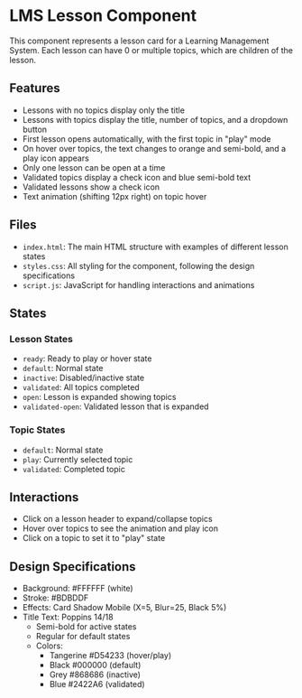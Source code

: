 # LMS Lesson Component

This component represents a lesson card for a Learning Management System. Each lesson can have 0 or multiple topics, which are children of the lesson.

## Features

- Lessons with no topics display only the title
- Lessons with topics display the title, number of topics, and a dropdown button
- First lesson opens automatically, with the first topic in "play" mode
- On hover over topics, the text changes to orange and semi-bold, and a play icon appears
- Only one lesson can be open at a time
- Validated topics display a check icon and blue semi-bold text
- Validated lessons show a check icon
- Text animation (shifting 12px right) on topic hover

## Files

- `index.html`: The main HTML structure with examples of different lesson states
- `styles.css`: All styling for the component, following the design specifications
- `script.js`: JavaScript for handling interactions and animations

## States

### Lesson States
- `ready`: Ready to play or hover state
- `default`: Normal state
- `inactive`: Disabled/inactive state
- `validated`: All topics completed
- `open`: Lesson is expanded showing topics
- `validated-open`: Validated lesson that is expanded

### Topic States
- `default`: Normal state
- `play`: Currently selected topic
- `validated`: Completed topic

## Interactions

- Click on a lesson header to expand/collapse topics
- Hover over topics to see the animation and play icon
- Click on a topic to set it to "play" state

## Design Specifications

- Background: #FFFFFF (white)
- Stroke: #BDBDDF
- Effects: Card Shadow Mobile (X=5, Blur=25, Black 5%)
- Title Text: Poppins 14/18
  - Semi-bold for active states
  - Regular for default states
  - Colors: 
    - Tangerine #D54233 (hover/play)
    - Black #000000 (default)
    - Grey #868686 (inactive)
    - Blue #2422A6 (validated)
